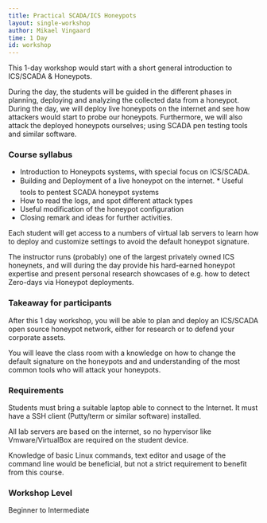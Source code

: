 ```yaml
---
title: Practical SCADA/ICS Honeypots
layout: single-workshop
author: Mikael Vingaard
time: 1 Day
id: workshop
---
```


This 1-day workshop would start with a short general introduction to ICS/SCADA & Honeypots.

During the day, the students will be guided in the different phases in planning, deploying and analyzing the collected data from a honeypot. During the day, we will deploy live honeypots on the internet and see how attackers would start to probe our honeypots. Furthermore, we will also attack the deployed honeypots ourselves; using SCADA pen testing tools and similar software.

### Course syllabus
* Introduction to Honeypots systems, with special focus on ICS/SCADA.
* Building and Deployment of a live honeypot on the internet.
* Useful tools to pentest SCADA honeypot systems
* How to read the logs, and spot different attack types
* Useful modification of the honeypot configuration
* Closing remark and ideas for further activities.

Each student will get access to a numbers of virtual lab servers to learn how to deploy and customize settings to avoid the default honeypot signature.

The instructor runs (probably) one of the largest privately owned ICS honeynets, and will during the day provide his hard-earned honeypot expertise and present personal research showcases of e.g. how to detect Zero-days via Honeypot deployments.

### Takeaway for participants

After this 1 day workshop, you will be able to plan and deploy an ICS/SCADA open source honeypot network, either for research or to defend your corporate assets.

You will leave the class room with a knowledge on how to change the default signature on the honeypots and and understanding of the most common tools who will attack your honeypots.

### Requirements

Students must bring a suitable laptop able to connect to the Internet.  It must have a SSH client (Putty/term or similar software) installed.

All lab servers are based on the internet, so no hypervisor like Vmware/VirtualBox are required on the student device.

Knowledge of basic Linux commands, text editor and usage of the command line would be beneficial, but not a strict requirement to benefit from this course.

### Workshop Level

Beginner to Intermediate